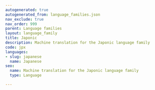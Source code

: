```yaml
---
autogenerated: true
autogenerated_from: language_families.json
nav_exclude: true
nav_order: 999
parent: Language families
layout: language_family
title: Japonic
description: Machine translation for the Japonic language family
code: jpx
languages:
- slug: japanese
  name: Japanese
seo:
  name: Machine translation for the Japonic language family
  type: Language

---
```


